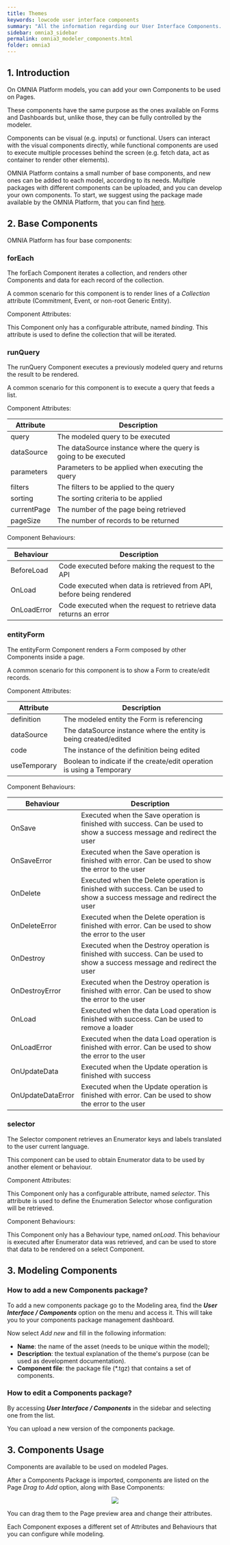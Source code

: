 ```yaml
---
title: Themes
keywords: lowcode user interface components
summary: "All the information regarding our User Interface Components. Use your own Components on OMNIA Pages"
sidebar: omnia3_sidebar
permalink: omnia3_modeler_components.html
folder: omnia3
---
```


## 1. Introduction

On OMNIA Platform models, you can add your own Components to be used on Pages.

These components have the same purpose as the ones available on Forms and Dashboards but, unlike those, they can be fully controlled by the modeler.

Components can be visual (e.g. inputs) or functional. Users can interact with the visual components directly, while functional components are used to execute multiple processes behind the screen (e.g. fetch data, act as container to render other elements).

OMNIA Platform contains a small number of base components, and new ones can be added to each model, according to its needs. Multiple packages with different components can be uploaded, and you can develop your own components. To start, we suggest using the package made available by the OMNIA Platform, that you can find [here](https://github.com/OMNIALowCode/omnia-base-components).

## 2. Base Components

OMNIA Platform has four base components:

### forEach

The forEach Component iterates a collection, and renders other Components and data for each record of the collection.

A common scenario for this component is to render lines of a _Collection_ attribute (Commitment, Event, or non-root Generic Entity).

Component Attributes:

This Component only has a configurable attribute, named _binding_. This attribute is used to define the collection that will be iterated.

### runQuery

The runQuery Component executes a previously modeled query and returns the result to be rendered.

A common scenario for this component is to execute a query that feeds a list.

Component Attributes:

| Attribute  | Description |
|------------|-------------|
| query      | The modeled query to be executed |
| dataSource | The dataSource instance where the query is going to be executed |
| parameters | Parameters to be applied when executing the query |
| filters    | The filters to be applied to the query |
| sorting    | The sorting criteria to be applied |
| currentPage| The number of the page being retrieved |
| pageSize   | The number of records to be returned |

Component Behaviours:

| Behaviour  | Description |
|------------|-------------|
| BeforeLoad | Code executed before making the request to the API |
| OnLoad     | Code executed when data is retrieved from API, before being rendered |
| OnLoadError| Code executed when the request to retrieve data returns an error |

### entityForm

The entityForm Component renders a Form composed by other Components inside a page.

A common scenario for this component is to show a Form to create/edit records.

Component Attributes:

| Attribute    | Description |
|--------------|-------------|
| definition   | The modeled entity the Form is referencing |
| dataSource   | The dataSource instance where the entity is being created/edited |
| code         | The instance of the definition being edited |
| useTemporary | Boolean to indicate if the create/edit operation is using a Temporary |

Component Behaviours:

| Behaviour        | Description |
|------------------|-------------|
| OnSave           | Executed when the Save operation is finished with success. Can be used to show a success message and redirect the user |
| OnSaveError      | Executed when the Save operation is finished with error. Can be used to show the error to the user |
| OnDelete         | Executed when the Delete operation is finished with success. Can be used to show a success message and redirect the user |
| OnDeleteError    | Executed when the Delete operation is finished with error. Can be used to show the error to the user |
| OnDestroy        | Executed when the Destroy operation is finished with success. Can be used to show a success message and redirect the user |
| OnDestroyError   | Executed when the Destroy operation is finished with error. Can be used to show the error to the user |
| OnLoad           | Executed when the data Load operation is finished with success. Can be used to remove a loader |
| OnLoadError      | Executed when the data Load operation is finished with error. Can be used to show the error to the user |
| OnUpdateData     | Executed when the Update operation is finished with success |
| OnUpdateDataError| Executed when the Update operation is finished with error. Can be used to show the error to the user |

### selector

The Selector component retrieves an Enumerator keys and labels translated to the user current language.

This component can be used to obtain Enumerator data to be used by another element or behaviour.

Component Attributes:

This Component only has a configurable attribute, named _selector_. This attribute is used to define the Enumeration Selector whose configuration will be retrieved.

Component Behaviours:

This Component only has a Behaviour type, named _onLoad_. This behaviour is executed after Enumerator data was retrieved, and can be used to store that data to be rendered on a select Component.

## 3. Modeling Components

### How to add a new Components package?

To add a new components package go to the Modeling area, find the **_User Interface / Components_** option on the menu and access it. This will take you to your components package management dashboard.

Now select _Add new_ and fill in the following information:

- **Name**: the name of the asset (needs to be unique within the model);
- **Description**: the textual explanation of the theme's purpose (can be used as development documentation).
- **Component file**: the package file (*.tgz) that contains a set of components.


### How to edit a Components package?

By accessing **_User Interface / Components_** in the sidebar and selecting one from the list.

You can upload a new version of the components package.

## 3. Components Usage

Components are available to be used on modeled Pages.

After a Components Package is imported, components are listed on the Page _Drag to Add_ option, along with Base Components:

<p align="center">
  <img src="/images/modeler/Modeler-Components-List.jpg">
</p>

You can drag them to the Page preview area and change their attributes.

Each Component exposes a different set of Attributes and Behaviours that you can configure while modeling.
